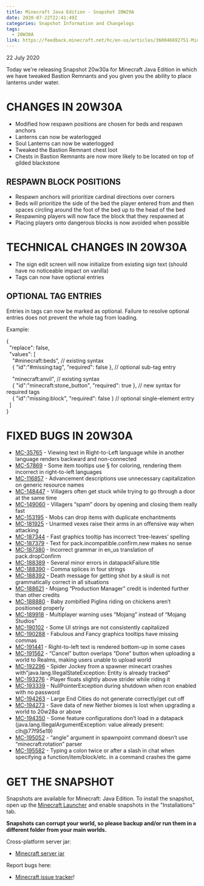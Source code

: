 ```yaml
---
title: Minecraft Java Edition - Snapshot 20W29A
date: 2020-07-22T22:41:49Z
categories: Snapshot Information and Changelogs
tags:
  - 20W30A
link: https://feedback.minecraft.net/hc/en-us/articles/360046692751-Minecraft-Java-Edition-Snapshot-20W29A
---
```


22 July 2020

Today we're releasing Snapshot 20w30a for Minecraft Java Edition in which we have tweaked Bastion Remnants and you given you the ability to place lanterns under water.

# CHANGES IN 20W30A

- Modified how respawn positions are chosen for beds and respawn anchors
- Lanterns can now be waterlogged
- Soul Lanterns can now be waterlogged
- Tweaked the Bastion Remnant chest loot
- Chests in Bastion Remnants are now more likely to be located on top of gilded blackstone

## RESPAWN BLOCK POSITIONS

- Respawn anchors will prioritize cardinal directions over corners
- Beds will prioritize the side of the bed the player entered from and then spaces circling around the foot of the bed up to the head of the bed
- Respawning players will now face the block that they respawned at
- Placing players onto dangerous blocks is now avoided when possible

# TECHNICAL CHANGES IN 20W30A

- The sign edit screen will now initialize from existing sign text (should have no noticeable impact on vanilla)
- Tags can now have optional entries

## OPTIONAL TAG ENTRIES

Entries in tags can now be marked as optional. Failure to resolve optional entries does not prevent the whole tag from loading.

Example:

{  
  "replace": false,  
  "values": \[  
    "#minecraft:beds", // existing syntax  
    { "id":"#missing:tag", "required": false }, // optional sub-tag entry

    "minecraft:anvil", // existing syntax  
    { "id":"minecraft:stone_button", "required": true }, // new syntax for required tags  
    { "id":"missing:block", "required": false } // optional single-element entry  
  \]  
}

# FIXED BUGS IN 20W30A

- [MC-35765](https://bugs.mojang.com/browse/MC-35765) - Viewing text in Right-to-Left language while in another language renders backward and non-connected
- [MC-57869](https://bugs.mojang.com/browse/MC-57869) - Some item tooltips use § for coloring, rendering them incorrect in right-to-left languages
- [MC-116857](https://bugs.mojang.com/browse/MC-116857) - Advancement descriptions use unnecessary capitalization on generic resource names
- [MC-148447](https://bugs.mojang.com/browse/MC-148447) - Villagers often get stuck while trying to go through a door at the same time
- [MC-149060](https://bugs.mojang.com/browse/MC-149060) - Villagers “spam” doors by opening and closing them really fast
- [MC-153195](https://bugs.mojang.com/browse/MC-153195) - Mobs can drop items with duplicate enchantments
- [MC-181925](https://bugs.mojang.com/browse/MC-181925) - Unarmed vexes raise their arms in an offensive way when attacking
- [MC-187344](https://bugs.mojang.com/browse/MC-187344) - Fast graphics tooltip has incorrect ‘tree-leaves’ spelling
- [MC-187379](https://bugs.mojang.com/browse/MC-187379) - Text for pack.incompatible.confirm.new makes no sense
- [MC-187380](https://bugs.mojang.com/browse/MC-187380) - Incorrect grammar in en_us translation of pack.dropConfirm
- [MC-188389](https://bugs.mojang.com/browse/MC-188389) - Several minor errors in datapackFailure.title
- [MC-188390](https://bugs.mojang.com/browse/MC-188390) - Comma splices in four strings
- [MC-188392](https://bugs.mojang.com/browse/MC-188392) - Death message for getting shot by a skull is not grammatically correct in all situations
- [MC-188621](https://bugs.mojang.com/browse/MC-188621) - Mojang “Production Manager” credit is indented further than other credits
- [MC-188880](https://bugs.mojang.com/browse/MC-188880) - Baby zombified Piglins riding on chickens aren’t positioned properly
- [MC-189918](https://bugs.mojang.com/browse/MC-189918) - Multiplayer warning uses “Mojang” instead of “Mojang Studios”
- [MC-190102](https://bugs.mojang.com/browse/MC-190102) - Some UI strings are not consistently capitalized
- [MC-190288](https://bugs.mojang.com/browse/MC-190288) - Fabulous and Fancy graphics tooltips have missing commas
- [MC-191441](https://bugs.mojang.com/browse/MC-191441) - Right-to-left text is rendered bottom-up in some cases
- [MC-191562](https://bugs.mojang.com/browse/MC-191562) - “Cancel” button overlaps “Done” button when uploading a world to Realms, making users unable to upload world
- [MC-192296](https://bugs.mojang.com/browse/MC-192296) - Spider Jockey from a spawner minecart crashes with"java.lang.IllegalStateException: Entity is already tracked"
- [MC-193276](https://bugs.mojang.com/browse/MC-193276) - Player floats slightly above strider while riding it
- [MC-193339](https://bugs.mojang.com/browse/MC-193339) - NullPointerException during shutdown when rcon enabled with no password
- [MC-194263](https://bugs.mojang.com/browse/MC-194263) - Large End Cities do not generate correctly/get cut off
- [MC-194273](https://bugs.mojang.com/browse/MC-194273) - Save data of new Nether biomes is lost when upgrading a world to 20w28a or above
- [MC-194350](https://bugs.mojang.com/browse/MC-194350) - Some feature configurations don’t load in a datapack (java.lang.IllegalArgumentException: value already present: clh@77f95e19)
- [MC-195052](https://bugs.mojang.com/browse/MC-195052) - “angle” argument in spawnpoint command doesn’t use “minecraft:rotation” parser
- [MC-195582](https://bugs.mojang.com/browse/MC-195582) - Typing a colon twice or after a slash in chat when specifying a function/item/block/etc. in a command crashes the game

# GET THE SNAPSHOT

Snapshots are available for Minecraft: Java Edition. To install the snapshot, open up the [Minecraft Launcher](https://www.minecraft.net/download.html) and enable snapshots in the "Installations" tab.

**Snapshots can corrupt your world, so please backup and/or run them in a different folder from your main worlds.**

Cross-platform server jar:

- [Minecraft server jar](https://launcher.mojang.com/v1/objects/db5da41d9c5f6c0d839661269d70f5b8c1ff7d0a/server.jar)

Report bugs here:

- [Minecraft issue tracker](https://bugs.mojang.com/browse/MC)!
